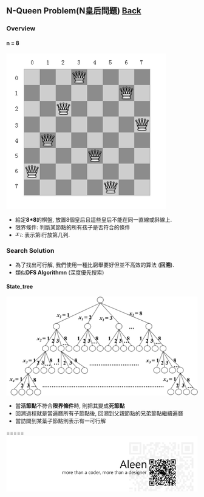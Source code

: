 ## N-Queen Problem(N皇后問題)	[Back](./../Greedy.md)

### Overview
#### n = 8
<img src="./overview.png">

- 給定**8*8**的棋盤, 放置8個皇后且這些皇后不能在同一直線或斜線上.
- 限界條件: 判斷某節點的所有孩子是否符合的條件
- <img src="./xi.png">: 表示第i行放第几列.

### Search Solution
- 為了找出可行解, 我們使用一種比窮舉要好但並不高效的算法 (**回溯**).
- 類似**DFS Algorithmn** (深度優先搜索)

#### State_tree

<img src="./state_tree.png">

- 當**活節點**不符合**限界條件**時, 則把其變成**死節點**
- 回溯過程就是當遍曆所有子節點後, 回溯到父親節點的兄弟節點繼續遍曆
- 當訪問到某葉子節點則表示有一可行解

=====
<a href="http://aleen42.github.io/" target="_blank" ><img src="./../../../../pic/tail.gif"></a>
